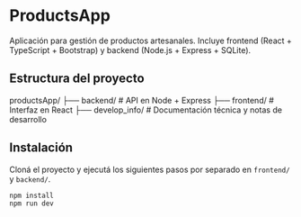 # ProductsApp

Aplicación para gestión de productos artesanales. Incluye frontend (React + TypeScript + Bootstrap) y backend (Node.js + Express + SQLite).

## Estructura del proyecto

productsApp/
├── backend/ # API en Node + Express
├── frontend/ # Interfaz en React
├── develop_info/ # Documentación técnica y notas de desarrollo


## Instalación

Cloná el proyecto y ejecutá los siguientes pasos por separado en `frontend/` y `backend/`.

```bash
npm install
npm run dev
